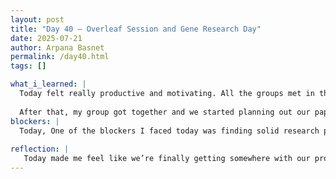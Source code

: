```yaml
---
layout: post
title: "Day 40 – Overleaf Session and Gene Research Day"
date: 2025-07-21
author: Arpana Basnet
permalink: /day40.html
tags: []

what_i_learned: |
  Today felt really productive and motivating. All the groups met in the Business Building, and it was nice being in a space where everyone was focused and working toward the same goal. Michael showed us how to use Overleaf to start putting our paper together, and even though I’d never used it before, he explained it in a way that made it easy to follow. I liked how it helped us stay organized and work together on one document without things getting messy.
  
  After that, my group got together and we started planning out our paper. We talked about who would do what, and I decided to start looking into our top 10 genes. I spent time researching them and trying to find papers that could help us understand their roles better especially in cancer. It actually made me more interested in our project because I could see the real science behind what we’re doing. Overall, today felt like a turning point. We’re finally pulling everything together, and I’m excited to see how far we can take it.
blockers: |
  Today, One of the blockers I faced today was finding solid research papers that mentioned all or most of our top 10 genes together. Most of the studies only focused on one or two at a time, which made it harder to connect everything for the discussion section. It also took a while to understand the biological roles of some genes since I don’t come from a strong biology background. 
  
reflection: |
   Today made me feel like we’re finally getting somewhere with our project. Being in the Business Building with all the other groups helped me stay focused, and learning how to use Overleaf made the writing part feel less confusing. It was also the first time I really started looking into our top 10 genes, and even though it was a bit hard at first, it made the project feel more real and interesting. I realized how important it is to understand the background of what we’re working on. 
---
```














